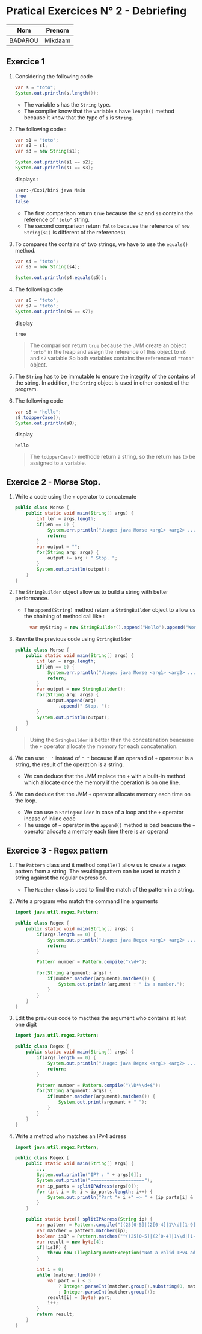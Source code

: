 # Pratical Exercices N° 2 - Debriefing

| Nom     | Prenom  |
|:-------:|:-------:|
| BADAROU | Mikdaam |

## Exercice 1

1. Considering the following code
   
   ```java
   var s = "toto";
   System.out.println(s.length());
   ```
   
   - The variable s has the `String` type.
   - The compiler know that the variable s have `length()` method because it know that the type of `s` is `String`.

2. The following code :
   
   ```java
   var s1 = "toto";
   var s2 = s1;
   var s3 = new String(s1);
   
   System.out.println(s1 == s2);
   System.out.println(s1 == s3);
   ```
   
    displays : 
   
   ```sh
   user:~/Exo1/bin$ java Main
   true
   false
   ```
   
   - The first comparison return `true` because the `s2` and `s1` contains the reference of `"toto"` string.
   - The second comparison return `false` because the reference of `new String(s1)` is different of the reference`s1`

3. To compares the contains of two strings, we have to use the `equals()` method.
   
   ```java
   var s4 = "toto";
   var s5 = new String(s4);
   
   System.out.println(s4.equals(s5));
   ```

4. The following code
   
   ```java
   var s6 = "toto";
   var s7 = "toto";
   System.out.println(s6 == s7);
   ```
   
    display
   
   ```
   true
   ```
   
   > The comparison return `true` because the JVM create an object `"toto"` in the heap and assign the reference of this object to `s6` and `s7` variable
   >  So both variables contains the reference of `"toto"` object.

5. The `String` has to be immutable to ensure the integrity of the contains of the string. In addition, the `String` object is used in other context of the program.

6. The following code
   
   ```java
   var s8 = "hello";
   s8.toUpperCase();
   System.out.println(s8);
   ```
   
     display 
   
   ```
   hello
   ```
   
   > The `toUpperCase()` methode return a string, so the return has to be assigned to a variable.

## Exercice 2 - Morse Stop.

1. Write a code using the `+` operator to concatenate
   
   ```java
   public class Morse {
       public static void main(String[] args) {
           int len = args.length;
           if(len == 0) {
               System.err.println("Usage: java Morse <arg1> <arg2> ....");
               return;
           }
           var output = "";
           for(String arg: args) {
               output += arg + " Stop. ";
           }
           System.out.println(output);
       }
   }
   ```

2. The `StringBuilder` object allow us to build a string with better performance.
   
   - The `append(String)` method return a `StringBuilder` object to allow us the chaining of method call like :
     
     ```java
       var myString = new StringBuilder().append("Hello").append("World").toSting();
     ```

3. Rewrite the previous code using `StringBuilder`
   
   ```java
   public class Morse {
       public static void main(String[] args) {
           int len = args.length;
           if(len == 0) {
               System.err.println("Usage: java Morse <arg1> <arg2> ....");
               return;
           }
           var output = new StringBuilder();
           for(String arg: args) {
               output.append(arg)
                   .append(" Stop. ");
           }
           System.out.println(output);
       }
   }
   ```
   
   > Using the `Sringbuilder` is better than the concatenation beacause the `+` operator allocate the momory for each concatenation.  

4. We can use `' '` instead of `" "` because if an operand of `+` operateur is a string, the result of the operation is a string.
   
   - We can deduce that the JVM replace the `+` with a built-in method which allocate once the memory if the operation is on one line.

5. We can deduce that the JVM `+` operator allocate memory each time on the loop.
   
   - We can use a `StringBuilder` in case of a loop and the `+` operator incase of inline code
   - The usage of `+` operator in the `append()` method is bad beacuse the `+` operator allocate a memory each time there is an operand

## Exercice 3 - Regex pattern

1. The `Pattern` class and it method `compile()` allow us to create a regex pattern from a string.
   The resulting pattern can be used to match a string against the regular expression. 
   
   - The `Macther` class is used to find the match of the pattern in a string.

2. Write a program who match the command line arguments
   
   ```java
   import java.util.regex.Pattern;
   
   public class Regex {
       public static void main(String[] args) {
           if(args.length == 0) {
               System.out.println("Usage: java Regex <arg1> <arg2> ...");
               return;
           }
   
           Pattern number = Pattern.compile("\\d+");
   
           for(String argument: args) {
               if(number.matcher(argument).matches()) {
                   System.out.println(argument + " is a number.");
               }
           }
       }
   }
   ```

3. Edit the previous code to macthes the argument who contains at leat one digit
   
   ```java
   import java.util.regex.Pattern;
   
   public class Regex {
       public static void main(String[] args) {
           if(args.length == 0) {
               System.out.println("Usage: java Regex <arg1> <arg2> ...");
               return;
           }
   
           Pattern number = Pattern.compile("\\D*\\d+$");
           for(String argument: args) {
               if(number.matcher(argument).matches()) {
                   System.out.print(argument + " ");
               }
           }
       }
   }
   ```

4. Write a method who matches an IPv4 adress
   
   ```java
   import java.util.regex.Pattern;
   
   public class Regex {
       public static void main(String[] args) {
           ...
           System.out.println("IP? : " + args[0]);
           System.out.println("====================");
           var ip_parts = splitIPAdress(args[0]);
           for (int i = 0; i < ip_parts.length; i++) {
               System.out.println("Part "+ i +" => " + (ip_parts[i] & 0xFF));
           }
       }
   
       public static byte[] splitIPAdress(String ip) {
           var pattern = Pattern.compile("((25[0-5]|(2[0-4]|1\\d|[1-9]|)\\d)(\\.(?!$)|$))");
           var matcher = pattern.matcher(ip);
           boolean isIP = Pattern.matches("^((25[0-5]|(2[0-4]|1\\d|[1-9]|)\\d)(\\.(?!$)|$)){4}$", ip);
           var result = new byte[4];
           if(!isIP) {
               throw new IllegalArgumentException("Not a valid IPv4 address");
           }
   
           int i = 0;
           while (matcher.find()) {
               var part = i < 3 
                   ? Integer.parseInt(matcher.group().substring(0, matcher.group().length() - 1))
                   : Integer.parseInt(matcher.group());
               result[i] = (byte) part;
               i++;
           }
           return result;
       }
   }
   ```
